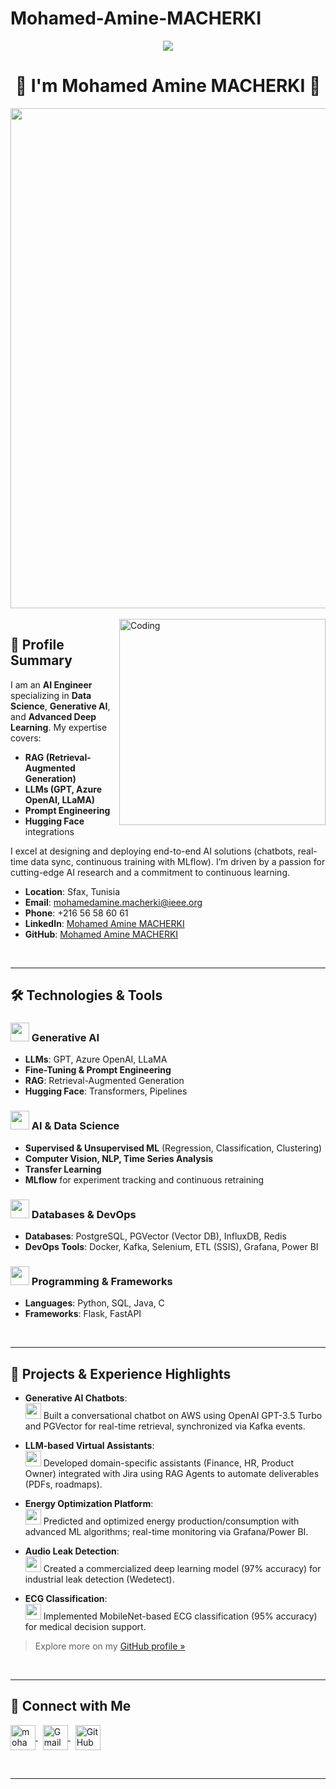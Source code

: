 # Mohamed-Amine-MACHERKI<!-- BANNER / INTRO -->
<p align="center">
<!-- Typing SVG -->
<img src="https://readme-typing-svg.herokuapp.com/?lines=Hello,+World+!&center=true&size=30">
</p>
 
<h1 align="center">👋 I'm Mohamed Amine MACHERKI 👋 </h1>
 
<div align="center">
<!-- Animated GIF banner -->
<a href="https://rishavchanda.io">
<img src="https://firebasestorage.googleapis.com/v0/b/flexi-coding.appspot.com/o/dempgi7-520f8d5f-63d4-4453-8822-dbc149ae27f8.gif?alt=media&token=91c0c7b2-93c3-4029-b011-1a8703c5730d" width="800"/>
</a>
</div>
 
<br/>
 
<!-- PROFILE SUMMARY -->
<img align="right" alt="Coding" width="330" src="https://cdn.dribbble.com/users/1162077/screenshots/3848914/programmer.gif" />
 
## 🚀 Profile Summary
I am an **AI Engineer** specializing in **Data Science**, **Generative AI**, and **Advanced Deep Learning**. My expertise covers:
 
- **RAG (Retrieval-Augmented Generation)**
- **LLMs (GPT, Azure OpenAI, LLaMA)**
- **Prompt Engineering**
- **Hugging Face** integrations
 
I excel at designing and deploying end-to-end AI solutions (chatbots, real-time data sync, continuous training with MLflow). I’m driven by a passion for cutting-edge AI research and a commitment to continuous learning.
 
- **Location**: Sfax, Tunisia  
- **Email**: [mohamedamine.macherki@ieee.org](mailto:mohamedamine.macherki@ieee.org)  
- **Phone**: +216 56 58 60 61 
- **LinkedIn**: [Mohamed Amine MACHERKI]([https://www.linkedin.com/in/mohamedaminemacherki](https://www.linkedin.com/in/mohamed-amine-macherki-b62a65200/))  
- **GitHub**: [Mohamed Amine MACHERKI]([https://github.com/mohamedaminemacherki](https://github.com/StrongAmineMohamed))
 
<br/>
 
---
 
<!-- TECHNOLOGIES & TOOLS -->
<h2 align="left">🛠️ Technologies & Tools</h2>
 
### <img src="https://img.icons8.com/color/48/000000/artificial-intelligence.png" width="30"/> Generative AI
- **LLMs**: GPT, Azure OpenAI, LLaMA  
- **Fine-Tuning & Prompt Engineering**  
- **RAG**: Retrieval-Augmented Generation  
- **Hugging Face**: Transformers, Pipelines
 
### <img src="https://img.icons8.com/external-justicon-flat-justicon/64/000000/external-data-science-education-justicon-flat-justicon.png" width="30"/> AI & Data Science
- **Supervised & Unsupervised ML** (Regression, Classification, Clustering)  
- **Computer Vision, NLP, Time Series Analysis**  
- **Transfer Learning**  
- **MLflow** for experiment tracking and continuous retraining
 
### <img src="https://img.icons8.com/external-tal-revivo-shadow-tal-revivo/64/000000/external-database-mysql-an-open-source-relational-database-management-system-logo-shadow-tal-revivo.png" width="30"/> Databases & DevOps
- **Databases**: PostgreSQL, PGVector (Vector DB), InfluxDB, Redis  
- **DevOps Tools**: Docker, Kafka, Selenium, ETL (SSIS), Grafana, Power BI
 
### <img src="https://img.icons8.com/fluency/48/000000/code.png" width="30"/> Programming & Frameworks
- **Languages**: Python, SQL, Java, C  
- **Frameworks**: Flask, FastAPI
 
<br/>
 
---
 
<!-- PROJECTS & EXPERIENCE -->
<h2 align="left">🔭 Projects & Experience Highlights</h2>
 
- **Generative AI Chatbots**:  
<img src="https://img.icons8.com/color/48/000000/chatbot.png" width="25"/> Built a conversational chatbot on AWS using OpenAI GPT-3.5 Turbo and PGVector for real-time retrieval, synchronized via Kafka events.
 
- **LLM-based Virtual Assistants**:  
<img src="https://img.icons8.com/external-wanicon-flat-wanicon/64/000000/external-assistant-customer-service-wanicon-flat-wanicon.png" width="25"/> Developed domain-specific assistants (Finance, HR, Product Owner) integrated with Jira using RAG Agents to automate deliverables (PDFs, roadmaps).
 
- **Energy Optimization Platform**:  
<img src="https://img.icons8.com/ios-filled/50/000000/lighting-bolt.png" width="25"/> Predicted and optimized energy production/consumption with advanced ML algorithms; real-time monitoring via Grafana/Power BI.
 
- **Audio Leak Detection**:  
<img src="https://img.icons8.com/ios-filled/50/000000/speaker.png" width="25"/> Created a commercialized deep learning model (97% accuracy) for industrial leak detection (Wedetect).
 
- **ECG Classification**:  
<img src="https://img.icons8.com/ios-filled/50/000000/heart-with-pulse.png" width="25"/> Implemented MobileNet-based ECG classification (95% accuracy) for medical decision support.
 
> Explore more on my [GitHub profile »]((https://github.com/StrongAmineMohamed))
 
<br/>
 
---
 
<!-- CONNECT WITH ME -->
<h2 align="left">🤝 Connect with Me</h2>
 
<p align="left">
<a href="https://www.linkedin.com/in/mohamed-amine-macherki-b62a65200/" target="blank">
<img align="center" src="https://img.icons8.com/color/48/000000/linkedin.png" alt="mohamed " width="40"/>
</a>
&nbsp;
<a href="mailto:mohamedamine.macherki@ieee.org" target="blank">
<img align="center" src="https://img.icons8.com/color/48/000000/gmail.png" alt="Gmail" width="40"/>
</a>
&nbsp;
<a href="https://github.com/StrongAmineMohamed" target="blank">
<img align="center" src="https://img.icons8.com/glyph-neue/64/000000/github.png" alt="GitHub" width="40"/>
</a>
</p>
 
<br/>
 
---
 
